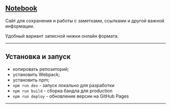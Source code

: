 ## [Notebook](https://Kventista.github.io/Notebook/)

Сайт для сохранения и работы с заметками, ссылками и другой важной информации.

Удобный вариант записной нижки онлайн формата.
***


## Установка и запуск
* копировать репозиторий;
* установить Webpack;
* установить npm;
* `npm run dev` - запуск локально для разработки
* `npm run build` - сборка бандла для production
* `npm run deploy` - обновление версии на GitHub Pages
***

